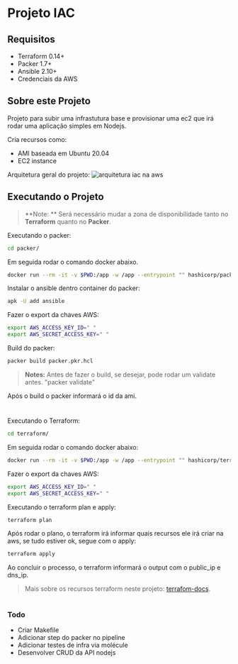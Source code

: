 # Projeto IAC


## Requisitos

- Terraform 0.14+
- Packer 1.7+
- Ansible 2.10+
- Credenciais da AWS

##  Sobre este Projeto
Projeto para subir uma infrastutura  base e provisionar uma ec2 que irá rodar uma aplicação simples em Nodejs.

Cria recursos como:
 - AMI baseada em Ubuntu 20.04
 - EC2 instance

Arquitetura geral do projeto:
![arquitetura iac na aws](https://i.pinimg.com/originals/14/4f/a8/144fa839a6e85704866c4ed38e9a94f4.jpg)

## Executando o Projeto
> **Note: ** Será necessário mudar a zona de disponibilidade tanto no **Terraform** quanto no **Packer**.

Executando o packer:
```bash 
cd packer/
```
Em seguida rodar o comando docker abaixo.
```bash 
docker run --rm -it -v $PWD:/app -w /app --entrypoint "" hashicorp/packer:light sh 
```
Instalar o ansible dentro container do packer:
```bash 
apk -U add ansible
```
Fazer o export da chaves AWS:
```bash
export AWS_ACCESS_KEY_ID=" "
export AWS_SECRET_ACCESS_KEY=" "
```
Build do packer:
```bash
packer build packer.pkr.hcl
```
>**Notes:** Antes de fazer o build, se desejar, pode rodar um validate antes. "packer validate"

Após o build o packer informará o id da ami.
#
Executando o Terraform:
```bash 
cd terraform/
```
Em seguida rodar o comando docker abaixo:
```bash 
docker run --rm -it -v $PWD:/app -w /app --entrypoint "" hashicorp/terraform:light sh 
```
Fazer o export da chaves AWS:
```bash
export AWS_ACCESS_KEY_ID=" "
export AWS_SECRET_ACCESS_KEY=" "
```
Executando o terraform plan e apply:
```bash
terraform plan
```
Após rodar o plano, o terraform irá informar quais recursos ele irá criar na aws, se tudo estiver ok, segue com o apply:
```bash
terraform apply
```
Ao concluir o processo, o terraform informará o output com o public_ip e dns_ip.

>  Mais sobre os recursos terraform neste projeto: [terrafom-docs](https://github.com/ya-kimura/pagar-me/blob/develop/terraform/README.md).
#
### Todo
- Criar Makefile
- Adicionar step do packer no pipeline
- Adicionar testes de infra via molécule
- Desenvolver CRUD da API nodejs


